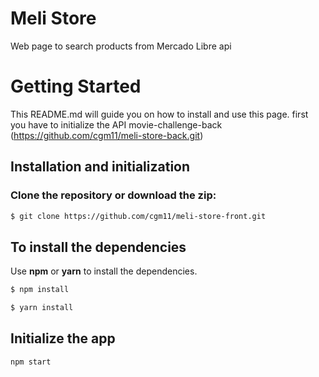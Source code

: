 # Meli Store

Web page to search products from Mercado Libre api

# Getting Started

This README.md will guide you on how to install and use this page. first you have to initialize the API movie-challenge-back (https://github.com/cgm11/meli-store-back.git)

## Installation and initialization

### Clone the repository or download the zip:

```bash
$ git clone https://github.com/cgm11/meli-store-front.git
```

## To install the dependencies

Use **npm** or **yarn** to install the dependencies.

```bash
$ npm install
```

```bash
$ yarn install
```

## Initialize the app

```bash
npm start
```

